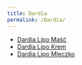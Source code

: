 ```yaml
---
title: Dardia
permalink: /Dardia/
---
```


-   [Dardia Lipo Maść](/Dardia_Lipo_Maść "wikilink")
-   [Dardia Lipo Krem](/Dardia_Lipo_Krem "wikilink")
-   [Dardia Lipo Mleczko](/Dardia_Lipo_Mleczko "wikilink")
